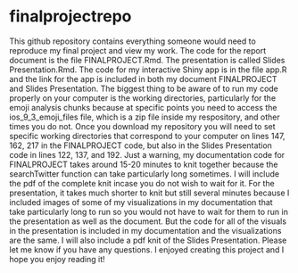 # finalprojectrepo

This github repository contains everything someone would need to reproduce my final project and view my work. The code for the report document is the file FINALPROJECT.Rmd. The presentation is called Slides Presentation.Rmd. The code for my interactive Shiny app is in the file app.R and the link for the app is included in both my document FINALPROJECT and Slides Presentation. The biggest thing to be aware of to run my code properly on your computer is the working directories, particularly for the emoji analysis chunks because at specific points you need to access the ios_9_3_emoji_files file, which is a zip file inside my respository, and other times you do not. Once you download my repository you will need to set specific working directories that correspond to your computer on lines 147, 162, 217 in the FINALPROJECT code, but also in the Slides Presentation code in lines 122, 137, and 192. 
Just a warning, my documentation code for FINALPROJECT takes around 15-20 minutes to knit together because the searchTwitter function can take particularly long sometimes. I will include the pdf of the complete knit incase you do not wish to wait for it. For the presentation, it takes much shorter to knit but still several minutes because I included images of some of my visualizations in my documentation that take particularly long to run so you would not have to wait for them to run in the presentation as well as the document. But the code for all of the visuals in the presentation is included in my documentation and the visualizations are the same. I will also include a pdf knit of the Slides Presentation. Please let me know if you have any questions.
I enjoyed creating this project and I hope you enjoy reading it!
